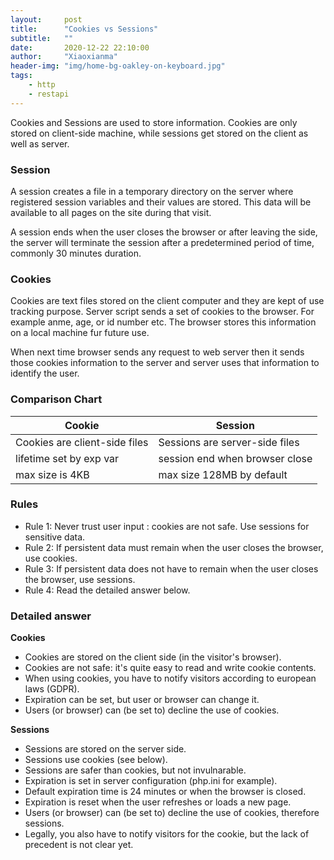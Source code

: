 ```yaml
---
layout:     post
title:      "Cookies vs Sessions"
subtitle:   ""
date:       2020-12-22 22:10:00
author:     "Xiaoxianma"
header-img: "img/home-bg-oakley-on-keyboard.jpg"
tags:
    - http
    - restapi
---
```


Cookies and Sessions are used to store information. Cookies are only stored on client-side machine, while sessions get stored on the client as well as server.

### Session
A session creates a file in a temporary directory on the server where registered session variables and their values are stored. This data will be available to all pages on the site during that visit.  

A session ends when the user closes the browser or after leaving the side, the server will terminate the session after a predetermined period of time, commonly 30 minutes duration.

### Cookies
Cookies are text files stored on the client computer and they are kept of use tracking purpose. Server script sends a set of cookies to the browser. For example anme, age, or id number etc. The browser stores this information on a local machine fur future use.  

When next time browser sends any request to web server then it sends those cookies information to the server and server uses that information to identify the user.

### Comparison Chart
| Cookie                        | Session                        |
|-------------------------------|--------------------------------|
| Cookies are client-side files | Sessions are server-side files |
| lifetime set by exp var       | session end when browser close |
| max size is 4KB               | max size 128MB by default      |

### Rules
- Rule 1: Never trust user input : cookies are not safe. Use sessions for sensitive data.  
- Rule 2: If persistent data must remain when the user closes the browser, use cookies.  
- Rule 3: If persistent data does not have to remain when the user closes the browser, use sessions.  
- Rule 4: Read the detailed answer below.  

### Detailed answer
**Cookies**  
- Cookies are stored on the client side (in the visitor's browser).
- Cookies are not safe: it's quite easy to read and write cookie contents.
- When using cookies, you have to notify visitors according to european laws (GDPR).
- Expiration can be set, but user or browser can change it.
- Users (or browser) can (be set to) decline the use of cookies.

**Sessions**
- Sessions are stored on the server side.
- Sessions use cookies (see below).
- Sessions are safer than cookies, but not invulnarable.
- Expiration is set in server configuration (php.ini for example).
- Default expiration time is 24 minutes or when the browser is closed.
- Expiration is reset when the user refreshes or loads a new page.
- Users (or browser) can (be set to) decline the use of cookies, therefore sessions.
- Legally, you also have to notify visitors for the cookie, but the lack of precedent is not clear yet.
